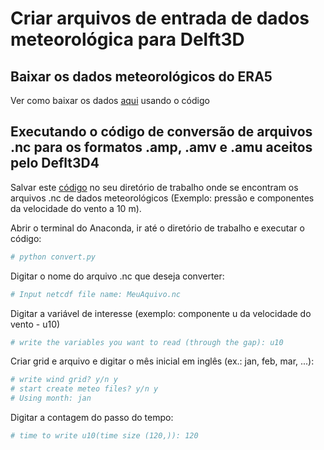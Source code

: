 # Criar arquivos de entrada de dados meteorológica para Delft3D

## Baixar os dados meteorológicos do ERA5

Ver como baixar os dados [aqui](https://github.com/Dilello/BaixarDadosERA5no-Win10) usando o código 

## Executando o código de conversão de arquivos .nc para os formatos .amp, .amv e .amu  aceitos pelo Deflt3D4

Salvar este [código]() no seu diretório de trabalho onde se encontram os arquivos .nc de dados meteorológicos (Exemplo: pressão e componentes da velocidade do vento a 10 m).

Abrir o terminal do Anaconda, ir até o diretório de trabalho e executar o código:

```python
# python convert.py
```

Digitar o nome do arquivo .nc que deseja converter:

```python
# Input netcdf file name: MeuAquivo.nc
```

Digitar a variável de interesse (exemplo: componente u da velocidade do vento - u10)

```python
# write the variables you want to read (through the gap): u10
```

Criar grid e arquivo e digitar o mês inicial em inglês (ex.: jan, feb, mar, ...):

```python
# write wind grid? y/n y
# start create meteo files? y/n y
# Using month: jan
```

Digitar a contagem do passo do tempo:

```python
# time to write u10(time size (120,)): 120
```


